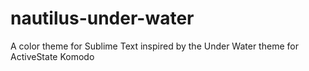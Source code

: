 nautilus-under-water
====================

A color theme for Sublime Text inspired by the Under Water theme for ActiveState Komodo